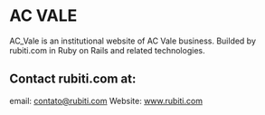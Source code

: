 # AC VALE

AC_Vale is an institutional website of AC Vale business. Builded by rubiti.com in Ruby on Rails and related technologies.

## Contact rubiti.com at:
email: contato@rubiti.com
Website: www.rubiti.com